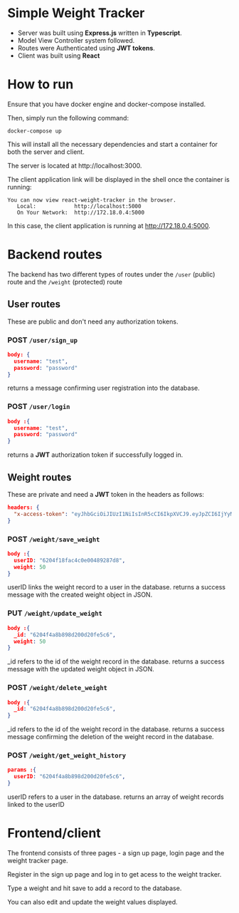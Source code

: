 # Simple Weight Tracker

- Server was built using **Express.js** written in **Typescript**.  
- Model View Controller system followed.
- Routes were Authenticated using **JWT tokens**. 
- Client was built using **React** 

# How to run

Ensure that you have docker engine and docker-compose installed.

Then, simply run the following command:
```
docker-compose up
```

This will install all the necessary dependencies and start a container for both the server and client.

The server is located at http://localhost:3000.

The client application link will be displayed in the shell once the container is running:

```
You can now view react-weight-tracker in the browser.
   Local:            http://localhost:5000
   On Your Network:  http://172.18.0.4:5000
```
In this case, the client application is running at http://172.18.0.4:5000.

# Backend routes
The backend has two different types of routes under the `/user` (public) route and the `/weight` (protected) route
## User routes
These are public and don't need any authorization tokens.

### POST `/user/sign_up`
```json
body: {
  username: "test",
  password: "password"
}

```
returns a message confirming user registration into the database.


### POST `/user/login`
```json
body :{
  username: "test",
  password: "password"
}

```
returns a **JWT** authorization token if successfully logged in.

## Weight routes
These are private and need a **JWT** token in the headers as follows:

```json
headers: {
  "x-access-token": "eyJhbGciOiJIUzI1NiIsInR5cCI6IkpXVCJ9.eyJpZCI6IjYyMDRmMThmYWM0YzBlMDA0ODkyODdkOCIsInVzZXJuYW1lIjoidGVzdCIsImlhdCI6MTY0NDQ5MTg2MiwiZXhwIjoxNjQ0NDkzNjYyfQ.YVP1su_nKanMquPYfnfSAt60L4_t77dnqssv4Js6q7I"
}
```

### POST `/weight/save_weight`
```json
body :{
  userID: "6204f18fac4c0e00489287d8",
  weight: 50
}

```
userID links the weight record to a user in the database.
returns a success message with the created weight object in JSON.

### PUT `/weight/update_weight`
```json
body :{
  _id: "6204f4a8b898d200d20fe5c6",
  weight: 50
}

```
_id refers to the id of the weight record in the database.
returns a success message with the updated weight object in JSON.

### POST `/weight/delete_weight`
```json
body :{
  _id: "6204f4a8b898d200d20fe5c6",
}

```
_id refers to the id of the weight record in the database.
returns a success message confirming the deletion of the weight record in the database.

### POST `/weight/get_weight_history`
```json
params :{
  userID: "6204f4a8b898d200d20fe5c6",
}

```
userID refers to a user in the database.
returns an array of weight records linked to the userID

# Frontend/client
The frontend consists of three pages - a sign up page, login page and the weight tracker page.

Register in the sign up page and log in to get acess to the weight tracker.

Type a weight and hit save to add a record to the database.

You can also edit and update the weight values displayed.